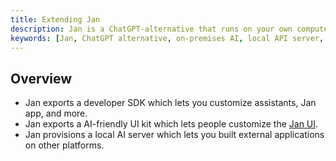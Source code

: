 ```yaml
---
title: Extending Jan
description: Jan is a ChatGPT-alternative that runs on your own computer, with a local API server.
keywords: [Jan, ChatGPT alternative, on-premises AI, local API server, local AI, llm, conversational AI, no-subscription fee]
---
```


## Overview

- Jan exports a developer SDK which lets you customize assistants, Jan app, and more.
- Jan exports a AI-friendly UI kit which lets people customize the [Jan UI](/specs/user-interface).
- Jan provisions a local AI server which lets you built external applications on other platforms.

